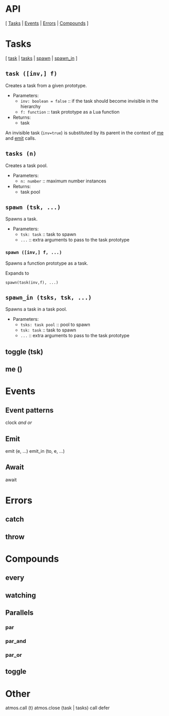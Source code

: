 # API

[
    [Tasks](#tasks) |
    [Events](#events) |
    [Errors](#errors) |
    [Compounds](#compound-statements)
]

# Tasks

[
    [task](#task-inv-f) |
    [tasks](#tasks-n) |
    [spawn](#spawn-tsk-) |
    [spawn_in](#spawn_in-tsks-tsk-)
]

## `task ([inv,] f)`

Creates a task from a given prototype.

- Parameters:
    - `inv: boolean = false`
        :: if the task should become invisible in the hierarchy
    - `f: function`
        :: task prototype as a Lua function
- Returns:
    - task

An invisible task (`inv=true`) is substituted by its parent in the context
of [me](#me) and [emit](#emit) calls.

## `tasks (n)`

Creates a task pool.

- Parameters:
    - `n: number`
        :: maximum number instances
- Returns:
    - task pool

## `spawn (tsk, ...)`

Spawns a task.

- Parameters:
    - `tsk: task`
        :: task to spawn
    - `...`
        :: extra arguments to pass to the task prototype

### `spawn ([inv,] f, ...)`

Spawns a function prototype as a task.

Expands to

```
spawn(task(inv,f), ...)
```

## `spawn_in (tsks, tsk, ...)`

Spawns a task in a task pool.

- Parameters:
    - `tsks: task pool`
        :: pool to spawn
    - `tsk: task`
        :: task to spawn
    - `...`
        :: extra arguments to pass to the task prototype

## toggle (tsk)

## me ()

# Events

## Event patterns

clock
_and_
_or_

## Emit

emit (e, ...)
emit_in (to, e, ...)

## Await

await

# Errors

## catch

## throw

# Compounds

## every

## watching

## Parallels

### par
### par_and
### par_or

## toggle

# Other

atmos.call (t)
atmos.close (task | tasks)
call
defer
